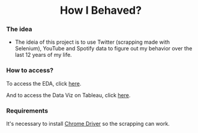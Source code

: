 <h1 align='center'> How I Behaved? </h1>

### The idea
* The ideia of this project is to use Twitter (scrapping made with Selenium), YouTube and Spotify data to figure out my behavior over the last 12 years of my life.

### How to access? 
To access the EDA, click [here](https://github.com/turquetti/storytelling-case-ifood/blob/main/analise-exploratoria/EDA.ipynb). 

And to access the Data Viz on Tableau, click [here](https://public.tableau.com/app/profile/gabriela.nunes.turquetti/viz/case-ifood-business-data-analyst/2009-2021).

### Requirements 
It's necessary to install [Chrome Driver](https://chromedriver.chromium.org/downloads) so the scrapping can work.


